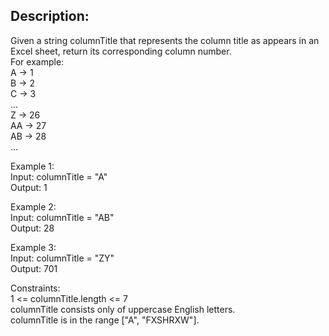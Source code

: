 
## Description:  
Given a string columnTitle that represents the column title as appears in an Excel sheet, return its corresponding column number.  
For example:  
A -> 1  
B -> 2  
C -> 3  
...  
Z -> 26  
AA -> 27  
AB -> 28   
...  
 
   
Example 1:  
Input: columnTitle = "A"  
Output: 1  
  
Example 2:  
Input: columnTitle = "AB"  
Output: 28  
  
Example 3:  
Input: columnTitle = "ZY"  
Output: 701  
  
Constraints:  
1 <= columnTitle.length <= 7  
columnTitle consists only of uppercase English letters.  
columnTitle is in the range ["A", "FXSHRXW"].  
